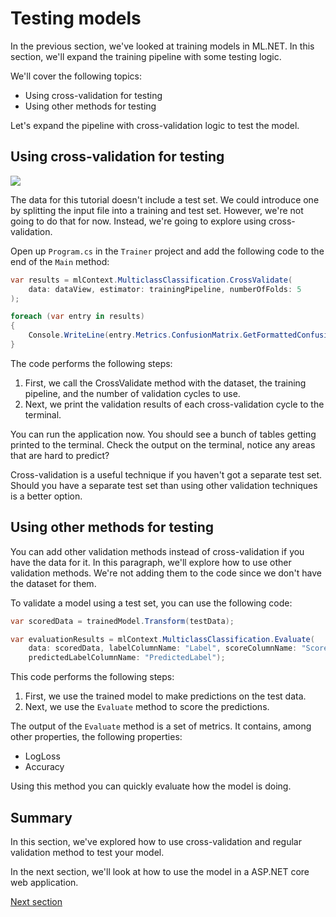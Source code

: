 # Testing models
In the previous section, we've looked at training models in ML.NET. In this
section, we'll expand the training pipeline with some testing logic.

We'll cover the following topics:

* Using cross-validation for testing
* Using other methods for testing

Let's expand the pipeline with cross-validation logic to test the model.

## Using cross-validation for testing

[![](http://img.youtube.com/vi/IamXQZQyWBg/0.jpg)](http://www.youtube.com/watch?v=IamXQZQyWBg "Validating the model")

The data for this tutorial doesn't include a test set. We could introduce one by
splitting the input file into a training and test set. However, we're not going
to do that for now. Instead, we're going to explore using cross-validation.

Open up `Program.cs` in the `Trainer` project and add the following code to the
end of the `Main` method:

``` csharp
var results = mlContext.MulticlassClassification.CrossValidate(
    data: dataView, estimator: trainingPipeline, numberOfFolds: 5
);

foreach (var entry in results)
{
    Console.WriteLine(entry.Metrics.ConfusionMatrix.GetFormattedConfusionTable());
}
```

The code performs the following steps:

1. First, we call the CrossValidate method with the dataset, the training
   pipeline, and the number of validation cycles to use.
2. Next, we print the validation results of each cross-validation cycle to the
   terminal.

You can run the application now. You should see a bunch of tables getting
printed to the terminal. Check the output on the terminal, notice any areas that
are hard to predict?

Cross-validation is a useful technique if you haven't got a separate test set.
Should you have a separate test set than using other validation techniques is a
better option.

## Using other methods for testing

You can add other validation methods instead of cross-validation if you have the
data for it. In this paragraph, we'll explore how to use other validation
methods. We're not adding them to the code since we don't have the dataset for
them.

To validate a model using a test set, you can use the following code:

``` csharp
var scoredData = trainedModel.Transform(testData);

var evaluationResults = mlContext.MulticlassClassification.Evaluate(
    data: scoredData, labelColumnName: "Label", scoreColumnName: "Score",
    predictedLabelColumnName: "PredictedLabel");
```

This code performs the following steps:

1. First, we use the trained model to make predictions on the test data.
2. Next, we use the `Evaluate` method to score the predictions.

The output of the `Evaluate` method is a set of metrics. It contains, among
other properties, the following properties:

* LogLoss
* Accuracy


Using this method you can quickly evaluate how the model is doing.

## Summary

In this section, we've explored how to use cross-validation and regular
validation method to test your model.

In the next section, we'll look at how to use the model in a ASP.NET core web
application.

[Next section](../using-models/README.md)